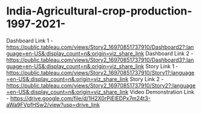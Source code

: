 # India-Agricultural-crop-production-1997-2021-
Dashboard Link 1 - https://public.tableau.com/views/Story2_16970851737910/Dashboard2?:language=en-US&:display_count=n&:origin=viz_share_link
Dashboard Link 2 - https://public.tableau.com/views/Story2_16970851737910/Dashboard3?:language=en-US&:display_count=n&:origin=viz_share_link
Story Link 1 - https://public.tableau.com/views/Story2_16970851737910/Story1?:language=en-US&:display_count=n&:origin=viz_share_link
Story Link 2 - https://public.tableau.com/views/Story2_16970851737910/Story2?:language=en-US&:display_count=n&:origin=viz_share_link
Video Demonstration Link - https://drive.google.com/file/d/1H2X0rPiEIEDPx7m24t3-aWa9FVpfHSw2/view?usp=drive_link

